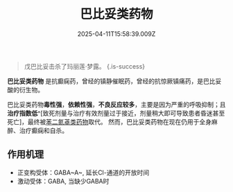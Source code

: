 ﻿---
title: 巴比妥类药物
description: 
published: true
date: 2025-04-11T15:58:39.009Z
tags: 
editor: markdown
dateCreated: 2025-04-12T10:05:12.112Z
---

> 戊巴比妥击杀了玛丽莲·梦露。
{.is-success}

**巴比妥类药物** 是抗癫痫药，曾经的镇静催眠药，曾经的抗惊厥镇痛药，是巴比妥酸的衍生物。

巴比妥类药物**毒性强**，**依赖性强**，**不良反应较多**，主要是因为严重的呼吸抑制；且**治疗指数低**^[致死剂量与治疗有效剂量过于接近，剂量稍大即可导致患者昏迷甚至死亡]，最终被[苯二氮䓬类药物](BZD.md)取代。
然而，巴比妥类药物在现在仍用于全身麻醉、治疗癫痫和自杀。

## 作用机理

- 正变构受体：GABA~A~, 延长Cl-通道的开放时间
- 激动受体：GABA, 当缺少GABA时


